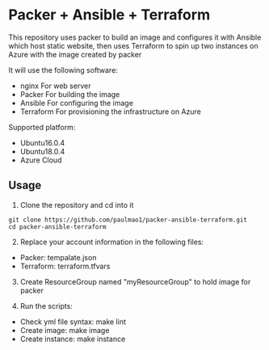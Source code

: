 # Packer + Ansible + Terraform 

This repository uses packer to build an image and configures it with Ansible which host static website, then uses Terraform to spin up two instances on Azure with the image created by packer


It will use the following software:

* nginx For web server
* Packer For building the image
* Ansible For configuring the image
* Terraform For provisioning the infrastructure on Azure


Supported platform:
* Ubuntu16.0.4
* Ubuntu18.0.4
* Azure Cloud


## Usage

1. Clone the repository and cd into it

```
git clone https://github.com/paulmao1/packer-ansible-terraform.git
cd packer-ansible-terraform
```

2. Replace your account information in the following files:
-  Packer:  tempalate.json
-  Terraform: terraform.tfvars

3. Create ResourceGroup named "myResourceGroup" to hold image  for packer  

4. Run the scripts:
-  Check yml file syntax:  make lint
-  Create image: make image
-  Create instance:  make instance
